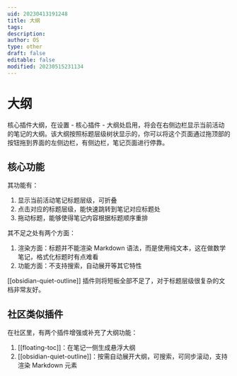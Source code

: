 ```yaml
---
uid: 20230413191248
title: 大纲
tags: 
description: 
author: OS
type: other
draft: false
editable: false
modified: 20230515231134
---
```


# 大纲

核心插件大纲，在设置 - 核心插件 - 大纲处启用，将会在右侧边栏显示当前活动的笔记的大纲。该大纲按照标题层级树状显示的，你可以将这个页面通过拖顶部的按钮拖到界面的左侧边栏，有侧边栏，笔记页面进行停靠。

## 核心功能

其功能有：

1. 显示当前活动笔记标题层级，可折叠
2. 点击对应的标题层级，能快速跳转到笔记对应标题处
3. 拖动标题，能够使得笔记内容根据标题顺序重排

其不足之处有两个方面：

1. 渲染方面：标题并不能渲染 Markdown 语法，而是使用纯文本，这在做数学笔记，格式化标题时有点难看
2. 功能方面：不支持搜索，自动展开等其它特性

[[obsidian-quiet-outline]] 插件则将短板全部不足了，对于标题层级很复杂的文档非常友好。

## 社区类似插件

在社区里，有两个插件增强或补充了大纲功能：

1. [[floating-toc]]：在笔记一侧生成悬浮大纲
2. [[obsidian-quiet-outline]]：按需自动展开大纲，可搜索，可同步滚动，支持渲染 Markdown 元素

